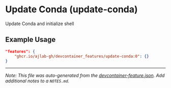 
# Update Conda (update-conda)

Update Conda and initialize shell

## Example Usage

```json
"features": {
    "ghcr.io/ajlab-gh/devcontainer_features/update-conda:0": {}
}
```





---

_Note: This file was auto-generated from the [devcontainer-feature.json](https://github.com/ajlab-gh/devcontainer_features/blob/main/src/update-conda/devcontainer-feature.json).  Add additional notes to a `NOTES.md`._
